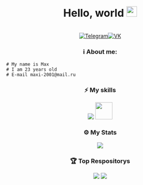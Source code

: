 <h1 align="center">Hello, world <img src="https://images.emojiterra.com/google/noto-emoji/unicode-15/animated/1f44b.gif" width="28"></h1>
<p align="center"><br/>
  <a href="https://t.me/notmaxhack"
    ><img
      src="https://img.shields.io/badge/Telegram-%232E87FB?color=0088CC&style=for-the-badge&logo=telegram&logoColor=white"
      alt="Telegram"
  /></a><a href="https://vk.com/ritard"
    ><img
      src="https://img.shields.io/badge/VK-%232E87FB?color=4a76a8&style=for-the-badge&logo=vk&logoColor=white"
      alt="VK"
  /></a>
  <h3 align="center">ℹ️ About me:</h3>
</p>
<p align="center">

```
# My name is Max
# I am 23 years old
# E-mail maxi-2001@mail.ru
```

</p>


<h3 align="center">⚡ My skills</h3>
<p align="center">
<a href="https://github.com/maxhack1337" target="_blank"><img src="https://skillicons.dev/icons?i=visualstudio,dotnet,photoshop,figma,css,html,js,python,bots,nodejs,swift,c,cs,wordpress"/></a>
<a href="https://github.com/maxhack1337" target="_blank"><img src="https://svgshare.com/i/1238.svg" width="46" height="46"/></a>
</p>
<h3 align="center">⚙️ My Stats</h3>
<p align="center">
<img src="https://github-readme-stats.vercel.app/api?username=maxhack1337&show_icons=true&icon_color=0096FF&title_color=0096FF&text_color=ffffff&border_color=0d1117&bg_color=0d1117&cache_seconds=1800&locale=en"/></p>
<h3 align="center">🏆 Top Respositorys</h3>
<p align="center"><a href="https://github.com/maxhack1337/vk_enhancer/">
<img src="https://denvercoder1-github-readme-stats.vercel.app/api/pin/?username=maxhack1337&repo=vk_enhancer&theme=react&bg_color=0d1117&text_color=ffffff&title_color=0096FF&border_color=003364&icon_color=0096FF&show_icons=false"/></a>
<a href="https://github.com/maxhack1337/RhymesGen/">
<img src="https://denvercoder1-github-readme-stats.vercel.app/api/pin/?username=maxhack1337&repo=RhymesGen&theme=react&bg_color=0d1117&text_color=ffffff&title_color=0096FF&border_color=003364&icon_color=0096FF&show_icons=false"/></a></p>
